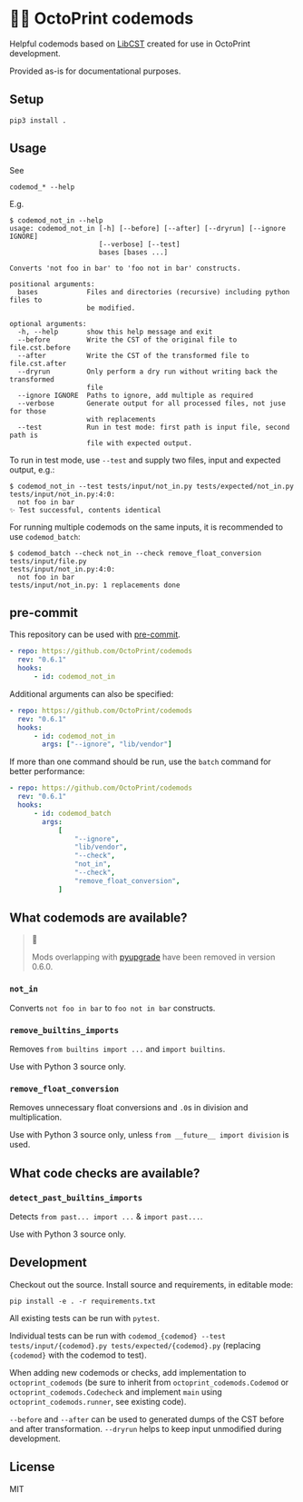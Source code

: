 # 👷‍♀️ OctoPrint codemods

Helpful codemods based on [LibCST](https://github.com/Instagram/LibCST/) created for use in OctoPrint development.

Provided as-is for documentational purposes.

## Setup

    pip3 install .

## Usage

See

    codemod_* --help

E.g.

```
$ codemod_not_in --help
usage: codemod_not_in [-h] [--before] [--after] [--dryrun] [--ignore IGNORE]
                      [--verbose] [--test]
                      bases [bases ...]

Converts 'not foo in bar' to 'foo not in bar' constructs.

positional arguments:
  bases            Files and directories (recursive) including python files to
                   be modified.

optional arguments:
  -h, --help       show this help message and exit
  --before         Write the CST of the original file to file.cst.before
  --after          Write the CST of the transformed file to file.cst.after
  --dryrun         Only perform a dry run without writing back the transformed
                   file
  --ignore IGNORE  Paths to ignore, add multiple as required
  --verbose        Generate output for all processed files, not juse for those
                   with replacements
  --test           Run in test mode: first path is input file, second path is
                   file with expected output.
```

To run in test mode, use `--test` and supply two files, input and expected output, e.g.:

```
$ codemod_not_in --test tests/input/not_in.py tests/expected/not_in.py
tests/input/not_in.py:4:0:
  not foo in bar
✨ Test successful, contents identical
```

For running multiple codemods on the same inputs, it is recommended to use `codemod_batch`:

```
$ codemod_batch --check not_in --check remove_float_conversion tests/input/file.py
tests/input/not_in.py:4:0:
  not foo in bar
tests/input/not_in.py: 1 replacements done
```

## pre-commit

This repository can be used with [pre-commit](https://pre-commit.com/).

```yaml
- repo: https://github.com/OctoPrint/codemods
  rev: "0.6.1"
  hooks:
      - id: codemod_not_in
```

Additional arguments can also be specified:

```yaml
- repo: https://github.com/OctoPrint/codemods
  rev: "0.6.1"
  hooks:
      - id: codemod_not_in
        args: ["--ignore", "lib/vendor"]
```

If more than one command should be run, use the `batch` command for better performance:

```yaml
- repo: https://github.com/OctoPrint/codemods
  rev: "0.6.1"
  hooks:
      - id: codemod_batch
        args:
            [
                "--ignore",
                "lib/vendor",
                "--check",
                "not_in",
                "--check",
                "remove_float_conversion",
            ]
```

## What codemods are available?

> 🛑
>
> Mods overlapping with [pyupgrade](https://github.com/asottile/pyupgrade) have been
> removed in version 0.6.0.

### `not_in`

Converts `not foo in bar` to `foo not in bar` constructs.

### `remove_builtins_imports`

Removes `from builtins import ...` and `import builtins`.

Use with Python 3 source only.

### `remove_float_conversion`

Removes unnecessary float conversions and `.0`s in division and multiplication.

Use with Python 3 source only, unless `from __future__ import division` is used.

## What code checks are available?

### `detect_past_builtins_imports`

Detects `from past... import ...` & `import past...`.

Use with Python 3 source only.

## Development

Checkout out the source. Install source and requirements, in editable mode:

```
pip install -e . -r requirements.txt
```

All existing tests can be run with `pytest`.

Individual tests can be run with `codemod_{codemod} --test tests/input/{codemod}.py tests/expected/{codemod}.py` (replacing `{codemod}` with the codemod to test).

When adding new codemods or checks, add implementation to `octoprint_codemods` (be sure to inherit from `octoprint_codemods.Codemod` or `octoprint_codemods.Codecheck` and implement `main` using `octoprint_codemods.runner`, see existing code).

`--before` and `--after` can be used to generated dumps of the CST before and after transformation. `--dryrun` helps to keep input unmodified during development.

## License

MIT
